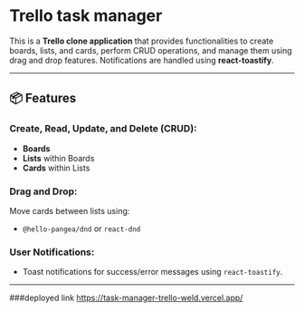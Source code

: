 # Trello task manager

This is a **Trello clone application** that provides functionalities to create boards, lists, and cards, perform CRUD operations, and manage them using drag and drop features. Notifications are handled using **react-toastify**.

---

## 📦 Features

### Create, Read, Update, and Delete (CRUD):
- **Boards**
- **Lists** within Boards
- **Cards** within Lists

### Drag and Drop:
Move cards between lists using:
- `@hello-pangea/dnd` or `react-dnd`

### User Notifications:
- Toast notifications for success/error messages using `react-toastify`.

---

###deployed link
https://task-manager-trello-weld.vercel.app/

